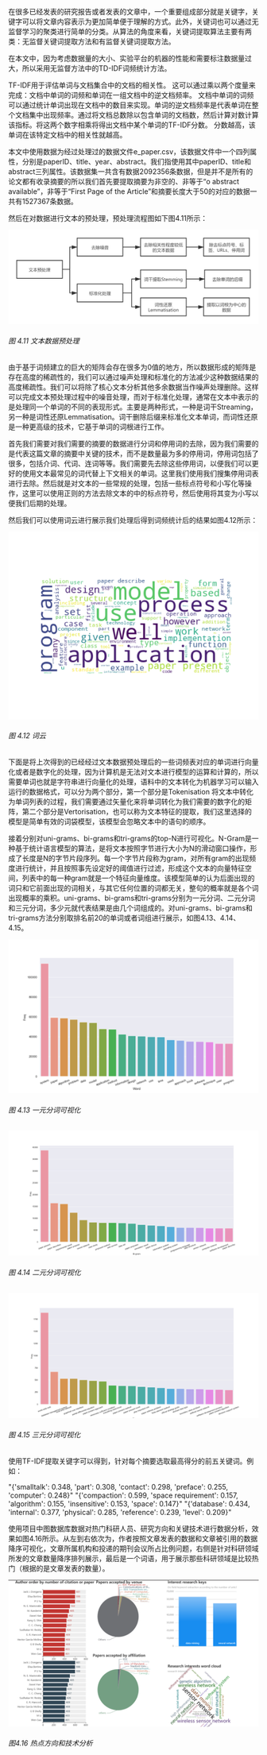 在很多已经发表的研究报告或者发表的文章中，一个重要组成部分就是关键字，关键字可以将文章内容表示为更加简单便于理解的方式。此外，关键词也可以通过无监督学习的聚类进行简单的分类。从算法的角度来看，关键词提取算法主要有两类：无监督关键词提取方法和有监督关键词提取方法。

在本文中，因为考虑数据量的大小、实验平台的机器的性能和需要标注数据量过大，所以采用无监督方法中的TD-IDF词频统计方法。

TF-IDF用于评估单词与文档集合中的文档的相关性。 这可以通过乘以两个度量来完成：文档中单词的词频和单词在一组文档中的逆文档频率。 文档中单词的词频可以通过统计单词出现在文档中的数目来实现。单词的逆文档频率是代表单词在整个文档集中出现频率。通过将文档总数除以包含单词的文档数，然后计算对数计算该指标。将这两个数字相乘将得出文档中某个单词的TF-IDF分数。 分数越高，该单词在该特定文档中的相关性就越高。

本文中使用数据为经过处理过的数据文件e_paper.csv，该数据文件中一个四列属性，分别是paperID、title、year、abstract。我们指使用其中paperID、title和abstract三列属性。该数据集一共含有数据2092356条数据，但是并不是所有的论文都有收录摘要的所以我们首先要提取摘要为非空的、非等于“o abstract available”，非等于“First Page of the Article”和摘要长度大于50的对应的数据一共有1527367条数据。

然后在对数据进行文本的预处理，预处理流程图如下图4.11所示：

 ![Figure_3](imgs/40.png)                              

###### 图 4.11 文本数据预处理

由于基于词频建立的巨大的矩阵会存在很多为0值的地方，所以数据形成的矩阵是存在高度的稀疏性的，我们可以通过噪声处理和标准化的方法减少这种数据结果的高度稀疏性。我们可以将除了核心文本分析其他多余数据当作噪声处理删除。这样可以完成文本预处理过程中的噪音处理，而对于标准化处理，通常在文本中表示的是处理同一个单词的不同的表现形式。主要是两种形式，一种是词干Streaming，另一种是词性还原Lemmatisation。词干删除后缀来标准化文本单词，而词性还原是一种更高级的技术，它基于单词的词根进行工作。

首先我们需要对我们需要的摘要的数据进行分词和停用词的去除，因为我们需要的是代表这篇文章的摘要中关键的技术，而不是数量最为多的停用词，停用词包括了很多，包括介词、代词、连词等等。我们需要先去除这些停用词，以便我们可以更好的使用文本最常见的词代替上下文相关的单词。这里我们使用我们搜集停用词表进行去除。然后就是对文本的一些常规的处理，包括一些标点符号和小写化等操作，这里可以使用正则的方法去除文本的中的标点符号，然后使用将其变为小写以便我们后期的处理。

然后我们可以使用词云进行展示我们处理后得到词频统计后的结果如图4.12所示：

 ![Figure_3](imgs/35.png)

###### 图 4.12 词云

下面是将上次得到的已经经过文本数据预处理后的一些词频表对应的单词进行向量化或者是数字化的处理，因为计算机是无法对文本进行模型的运算和计算的，所以需要单词也就是字符串进行向量化的处理，语料中的文本转化为机器学习可以输入运行的数据格式，可以分为两个部分，第一个部分是Tokenisation 将文本中转化为单词列表的过程，我们需要通过矢量化来将单词转化为我们需要的数字化的矩阵，第二个部分是Vertorisation，也可以称为文本特征的提取，我们这里选择的模型是简单有效的词袋模型，该模型会忽略文本中的语句的顺序。

接着分别对uni-grams、bi-grams和tri-grams的top-N进行可视化。N-Gram是一种基于统计语言模型的算法，是将文本按照字节进行大小为N的滑动窗口操作，形成了长度是N的字节片段序列。每一个字节片段称为gram，对所有gram的出现频度进行统计，并且按照事先设定好的阈值进行过滤，形成这个文本的向量特征空间，列表中的每一种gram就是一个特征向量维度。该模型简单的认为后面出现的词只和它前面出现的词相关，与其它任何位置的词都无关，整句的概率就是各个词出现概率的乘积。uni-grams、bi-grams和tri-grams分别为一元分词、二元分词和三元分词，多少元就代表结果是由几个词组成的。对uni-grams、bi-grams和tri-grams方法分别取排名前20的单词或者词组进行展示，如图4.13、4.14、4.15。 

![Figure_3](imgs/36.png)

###### 图 4.13 一元分词可视化

 ![Figure_3](imgs/37.png)

###### 图 4.14 二元分词可视化

 ![Figure_3](imgs/38.png)

###### 图 4.15 三元分词可视化

使用TF-IDF提取关键字可以得到，针对每个摘要选取最高得分的前五关键词。例如：

  "{'smalltalk': 0.348, 'part': 0.308, 'contact':  0.298, 'preface': 0.255, 'computer': 0.248}"  "{'compaction': 0.599, 'space requirement':  0.157, 'algorithm': 0.155, 'insensitive': 0.153, 'space': 0.147}"  "{'database': 0.434, 'internal': 0.377,  'physical': 0.285, 'reference': 0.239, 'level': 0.209}"  

使用项目中图数据库数据对热门科研人员、研究方向和关键技术进行数据分析，效果如图4.16所示。从左到右依次为，作者按照文章发表的数据和文章被引用的数据降序可视化，文章所属机构和投递的期刊会议所占比例问题，右侧是针对科研领域所发的文章数量降序排列展示，最后是一个词语，用于展示那些科研领域是比较热门（根据的是文章发表的数量）。

 ![](imgs/39.png)

###### 图4.16 热点方向和技术分析